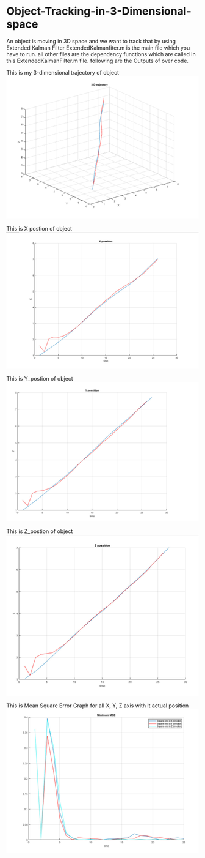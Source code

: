 # Object-Tracking-in-3-Dimensional-space
An object is moving in 3D space and we want to track that by using Extended Kalman Filter
ExtendedKalmanfiter.m is the main file which you have to run.
all other files are the dependency functions which are called in this ExtendedKalmanFilter.m file.
following are the Outputs of over code.

This is my 3-dimensional trajectory of object
![This is my 3-dimensional trajectory of object](https://github.com/satya1657/Object-Tracking-in-3-Dimensional-space/blob/master/3d_trajectory.jpeg)

This is X postion of object
![This is X postion of object](https://github.com/satya1657/Object-Tracking-in-3-Dimensional-space/blob/master/X_postion.jpeg)

This is Y_postion of object
![This is Y postion of object](https://github.com/satya1657/Object-Tracking-in-3-Dimensional-space/blob/master/Y_position.jpeg)

This is Z_postion of object
![This is Z postion of object](https://github.com/satya1657/Object-Tracking-in-3-Dimensional-space/blob/master/Z_postion.jpeg) 

This is Mean Square Error Graph for all X, Y, Z axis with it actual position
![This is Mean Square Error Graph for all X, Y, Z axis with it actual position](https://github.com/satya1657/Object-Tracking-in-3-Dimensional-space/blob/master/MSError.jpeg)
